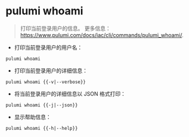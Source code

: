 # pulumi whoami

> 打印当前登录用户的信息。
> 更多信息：<https://www.pulumi.com/docs/iac/cli/commands/pulumi_whoami/>.

- 打印当前登录用户的用户名：

`pulumi whoami`

- 打印当前登录用户的详细信息：

`pulumi whoami {{-v|--verbose}}`

- 将当前登录用户的详细信息以 JSON 格式打印：

`pulumi whoami {{-j|--json}}`

- 显示帮助信息：

`pulumi whoami {{-h|--help}}`